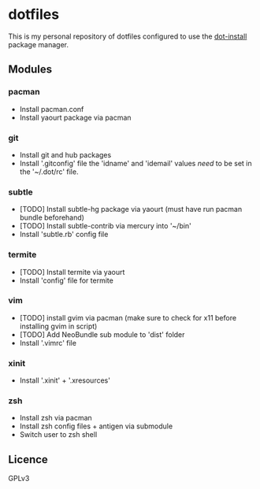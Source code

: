 # dotfiles
This is my personal repository of dotfiles configured to use the [dot-install](https://github.com/myrovh/dot-install) package manager.

## Modules
### pacman
* Install pacman.conf
* Install yaourt package via pacman

### git
* Install git and hub packages 
* Install '.gitconfig' file the 'idname' and 'idemail' values _need_ to be set in the '~/.dot/rc' file.

### subtle
* [TODO] Install subtle-hg package via yaourt (must have run pacman bundle beforehand)
* [TODO] Install subtle-contrib via mercury into '~/bin'
* Install 'subtle.rb' config file

### termite
* [TODO] Install termite via yaourt
* Install 'config' file for termite

### vim
* [TODO] install gvim via pacman (make sure to check for x11 before installing gvim in script)
* [TODO] Add NeoBundle sub module to 'dist' folder
* Install '.vimrc' file

### xinit
* Install '.xinit' + '.xresources'

### zsh
* Install zsh via pacman
* Install zsh config files + antigen via submodule
* Switch user to zsh shell

## Licence 
GPLv3

